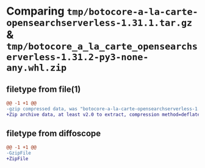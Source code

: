 # Comparing `tmp/botocore-a-la-carte-opensearchserverless-1.31.1.tar.gz` & `tmp/botocore_a_la_carte_opensearchserverless-1.31.2-py3-none-any.whl.zip`

## filetype from file(1)

```diff
@@ -1 +1 @@
-gzip compressed data, was "botocore-a-la-carte-opensearchserverless-1.31.1.tar", last modified: Sat Jul  8 01:42:31 2023, max compression
+Zip archive data, at least v2.0 to extract, compression method=deflate
```

## filetype from diffoscope

```diff
@@ -1 +1 @@
-GzipFile
+ZipFile
```

